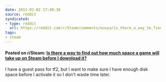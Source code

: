 ```yaml
---
date: 2011-01-02 17:49:36
source: reddit
syndicated:
- type: reddit
  url: https://reddit.com/r/Steam/comments/euvya/is_there_a_way_to_find_out_how_much_space_a_game/
tags:
- steam
---
```


#### Posted on r/Steam: [Is there a way to find out how much space a game will take up on Steam before I download it?](https://reddit.com/r/Steam/comments/euvya/is_there_a_way_to_find_out_how_much_space_a_game/)

I have a guest pass for tf2, but I want to make sure I have enough disk space before I activate it so I don't waste time later.